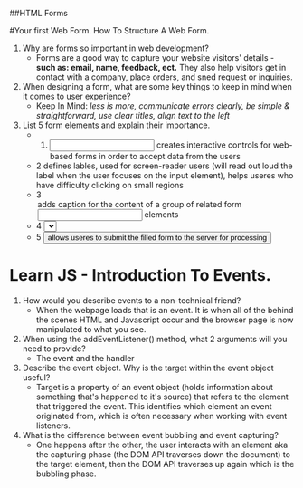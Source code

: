 ##HTML Forms

#Your first Web Form. How To Structure A Web Form.
1. Why are forms so important in web development?
    - Forms are a good way to capture your website visitors' details - **such as: email, name, feedback, ect.** They also help visitors get in contact with a company, place orders, and sned request or inquiries. 
2. When designing a form, what are some key things to keep in mind when it comes to user experience?
    - Keep In Mind: *less is more, communicate errors clearly, be simple & straightforward, use clear titles, align text to the left*
3. List 5 form elements and explain their importance.
    * 1. <input> creates interactive controls for web-based forms in order to accept data from the users
    * 2  <label> defines lables, used for screen-reader users (will read out loud the label when the user focuses on the input element), helps useres who have difficulty clicking on small regions
    * 3  <legend> adds caption for the content of a group of related form <input> elements
    * 4  <select> creates a dropdown list of options (users can pick one or multiple)
    * 5  <button> allows useres to submit the filled form to the server for processing


# Learn JS - Introduction To Events.
1. How would you describe events to a non-technical friend?
    - When the webpage loads that is an event. It is when all of the behind the scenes HTML and Javascript occur and the browser page is now manipulated to what you see. 
2. When using the addEventListener() method, what 2 arguments will you need to provide?
    - The event and the handler
3. Describe the event object. Why is the target within the event object useful?
    - Target is a property of an event object (holds information about something that's happened to it's source) that refers to the element that triggered the event. This identifies which element an event originated from, which is often necessary when working with event listeners.
4. What is the difference between event bubbling and event capturing?
    - One happens after the other, the user interacts with an element aka the capturing phase (the DOM API traverses down the document) to the target element, then the DOM API traverses up again which is the bubbling phase. 
